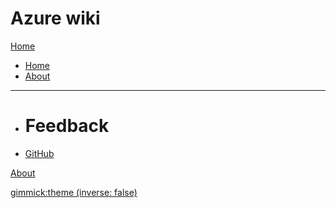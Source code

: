 # Azure wiki

[Home]()

  * [Home](index.md)
  * [About](index.md)
  - - - -
  * # Feedback
  * [GitHub](https://github.com/UnoSD/unosd.github.io/issues)

[About](index.md)

[gimmick:theme (inverse: false)](readable)

<link rel="stylesheet" type="text/css" href="/bootstrap.min.css"></style>
